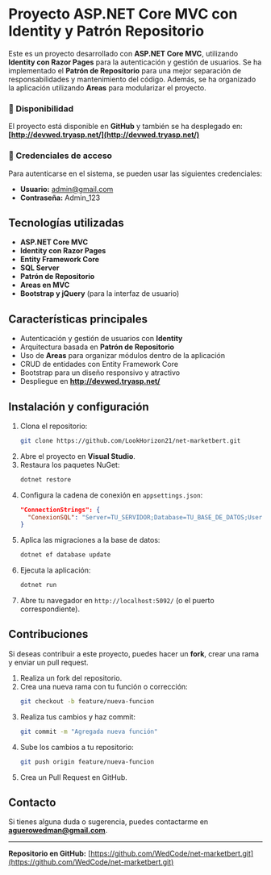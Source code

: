 # Proyecto ASP.NET Core MVC con Identity y Patrón Repositorio

Este es un proyecto desarrollado con **ASP.NET Core MVC**, utilizando **Identity con Razor Pages** para la autenticación y gestión de usuarios. Se ha implementado el **Patrón de Repositorio** para una mejor separación de responsabilidades y mantenimiento del código. Además, se ha organizado la aplicación utilizando **Areas** para modularizar el proyecto.

### 🚀 Disponibilidad

El proyecto está disponible en **GitHub** y también se ha desplegado en: **[http://devwed.tryasp.net/](http://devwed.tryasp.net/)**

### 🔑 Credenciales de acceso

Para autenticarse en el sistema, se pueden usar las siguientes credenciales:
- **Usuario:** admin@gmail.com
- **Contraseña:** Admin_123

## Tecnologías utilizadas

- **ASP.NET Core MVC**
- **Identity con Razor Pages**
- **Entity Framework Core**
- **SQL Server**
- **Patrón de Repositorio**
- **Areas en MVC**
- **Bootstrap y jQuery** (para la interfaz de usuario)

## Características principales

- Autenticación y gestión de usuarios con **Identity**
- Arquitectura basada en **Patrón de Repositorio**
- Uso de **Areas** para organizar módulos dentro de la aplicación
- CRUD de entidades con Entity Framework Core
- Bootstrap para un diseño responsivo y atractivo
- Despliegue en **http://devwed.tryasp.net/**

## Instalación y configuración

1. Clona el repositorio:
   ```bash
   git clone https://github.com/LookHorizon21/net-marketbert.git
   ```
2. Abre el proyecto en **Visual Studio**.
3. Restaura los paquetes NuGet:
   ```bash
   dotnet restore
   ```
4. Configura la cadena de conexión en `appsettings.json`:
   ```json
   "ConnectionStrings": {
     "ConexionSQL": "Server=TU_SERVIDOR;Database=TU_BASE_DE_DATOS;User Id=TU_USUARIO;Password=TU_CONTRASEÑA;Trusted_Connection=true;TrustServerCertificate=true;MultipleActiveResultSets=true"
   }
   ```
5. Aplica las migraciones a la base de datos:
   ```bash
   dotnet ef database update
   ```
6. Ejecuta la aplicación:
   ```bash
   dotnet run
   ```
7. Abre tu navegador en `http://localhost:5092/` (o el puerto correspondiente).

## Contribuciones

Si deseas contribuir a este proyecto, puedes hacer un **fork**, crear una rama y enviar un pull request.

1. Realiza un fork del repositorio.
2. Crea una nueva rama con tu función o corrección:
   ```bash
   git checkout -b feature/nueva-funcion
   ```
3. Realiza tus cambios y haz commit:
   ```bash
   git commit -m "Agregada nueva función"
   ```
4. Sube los cambios a tu repositorio:
   ```bash
   git push origin feature/nueva-funcion
   ```
5. Crea un Pull Request en GitHub.

## Contacto

Si tienes alguna duda o sugerencia, puedes contactarme en **aguerowedman@gmail.com**.

---

**Repositorio en GitHub:** [https://github.com/WedCode/net-marketbert.git](https://github.com/WedCode/net-marketbert.git)

